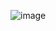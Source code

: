 ![image](https://github.com/imvickykumar999/Flask-XAMPP-Onion-Host/assets/50515418/7f7b344b-1ea9-4e5e-8db1-f32251ffa7e8)
